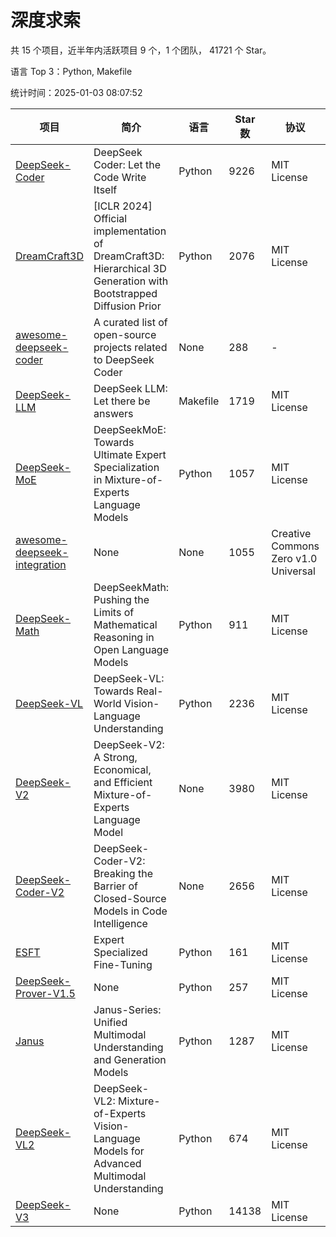 # 深度求索

共 15 个项目，近半年内活跃项目 9 个，1 个团队， 41721 个 Star。

语言 Top 3：Python, Makefile

统计时间：2025-01-03 08:07:52

| 项目 | 简介 | 语言 | Star 数 | 协议 | 创建时间 | 最后更新时间 | 最后提交时间 |
| --- | --- | --- | --- | --- | --- | --- | --- |
| [DeepSeek-Coder](https://github.com/deepseek-ai/DeepSeek-Coder) | DeepSeek Coder: Let the Code Write Itself | Python | 9226 | MIT License | 2023-10-20 | 2025-01-03 | 2024-05-21 |
| [DreamCraft3D](https://github.com/deepseek-ai/DreamCraft3D) | [ICLR 2024] Official implementation of DreamCraft3D: Hierarchical 3D Generation with Bootstrapped Diffusion Prior | Python | 2076 | MIT License | 2023-10-23 | 2025-01-03 | 2024-08-21 |
| [awesome-deepseek-coder](https://github.com/deepseek-ai/awesome-deepseek-coder) | A curated list of open-source projects related to DeepSeek Coder | None | 288 | - | 2023-11-06 | 2025-01-03 | 2024-04-03 |
| [DeepSeek-LLM](https://github.com/deepseek-ai/DeepSeek-LLM) | DeepSeek LLM: Let there be answers | Makefile | 1719 | MIT License | 2023-11-29 | 2025-01-03 | 2024-02-04 |
| [DeepSeek-MoE](https://github.com/deepseek-ai/DeepSeek-MoE) | DeepSeekMoE: Towards Ultimate Expert Specialization in Mixture-of-Experts Language Models | Python | 1057 | MIT License | 2024-01-02 | 2025-01-02 | 2024-01-16 |
| [awesome-deepseek-integration](https://github.com/deepseek-ai/awesome-deepseek-integration) | None | None | 1055 | Creative Commons Zero v1.0 Universal | 2024-01-11 | 2025-01-03 | 2025-01-03 |
| [DeepSeek-Math](https://github.com/deepseek-ai/DeepSeek-Math) | DeepSeekMath: Pushing the Limits of Mathematical Reasoning in Open Language Models | Python | 911 | MIT License | 2024-02-05 | 2025-01-03 | 2024-04-15 |
| [DeepSeek-VL](https://github.com/deepseek-ai/DeepSeek-VL) | DeepSeek-VL: Towards Real-World Vision-Language Understanding | Python | 2236 | MIT License | 2024-03-07 | 2025-01-03 | 2024-04-24 |
| [DeepSeek-V2](https://github.com/deepseek-ai/DeepSeek-V2) | DeepSeek-V2: A Strong, Economical, and Efficient Mixture-of-Experts Language Model | None | 3980 | MIT License | 2024-04-22 | 2025-01-03 | 2024-09-25 |
| [DeepSeek-Coder-V2](https://github.com/deepseek-ai/DeepSeek-Coder-V2) | DeepSeek-Coder-V2: Breaking the Barrier of Closed-Source Models in Code Intelligence | None | 2656 | MIT License | 2024-06-14 | 2025-01-03 | 2024-09-24 |
| [ESFT](https://github.com/deepseek-ai/ESFT) | Expert Specialized Fine-Tuning | Python | 161 | MIT License | 2024-07-04 | 2025-01-03 | 2024-09-22 |
| [DeepSeek-Prover-V1.5](https://github.com/deepseek-ai/DeepSeek-Prover-V1.5) | None | Python | 257 | MIT License | 2024-08-15 | 2024-12-31 | 2024-08-16 |
| [Janus](https://github.com/deepseek-ai/Janus) | Janus-Series: Unified Multimodal Understanding and Generation Models | Python | 1287 | MIT License | 2024-10-18 | 2025-01-02 | 2024-11-13 |
| [DeepSeek-VL2](https://github.com/deepseek-ai/DeepSeek-VL2) | DeepSeek-VL2: Mixture-of-Experts Vision-Language Models for Advanced Multimodal Understanding | Python | 674 | MIT License | 2024-12-13 | 2025-01-03 | 2024-12-30 |
| [DeepSeek-V3](https://github.com/deepseek-ai/DeepSeek-V3) | None | Python | 14138 | MIT License | 2024-12-26 | 2025-01-03 | 2025-01-03 |
